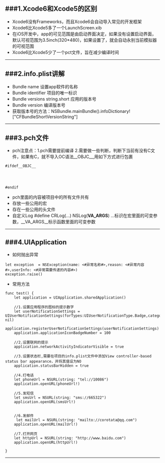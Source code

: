 ###1.Xcode6和Xcode5的区别
---
- Xcode6没有Frameworks，而且Xcode6会自动导入常见的开发框架
- Xcode6比Xcode5多了一个LaunchScreen.xib
- 在iOS开发中，app的可见范围是由启动界面决定，如果没有设置启动界面，默认可视范围为3.5inch(320*480)，如果设置了，就会自动永别当前模拟器的可视范围
- Xcode6比Xcode5少了一个pct文件，旨在减少编译时间

---
###2.info.plist讲解
---

- Bundle name 设置app软件的名称
- Bundle identifier 项目的唯一标识
- Bundle versions string.short 应用的版本号
- Bundle version 编译版本号
- 获取版本号的方法：NSBundle.mainBundle().infoDictionary!["CFBundleShortVersionString"]

---

###3.pch文件
---

- pch注意点：1.pch需要提前编译 2.需要做一些判断，判断下当前有没有C文件，如果有C，就不导入OC语法__OBJC__,用如下方式进行包裹

 ~~~
 #ifdef__OBJC__    




 #endif
  ~~~
- pch里面的内容被项目中的所有文件共有
- 存放一些公用的宏
- 存在一些公用的头文件
- 自定义Log #define CRLog(…) NSLog(__VA_ARGS__)    …标识在宏里面的可变参数，__VA_ARGS__标示函数里面的可变参数

---

###4.UIApplication
---

- 如何抛出异常

~~~
let exception  = NSException(name: <#异常名称#>,reason: <#异常内容#>,userInfo: <#异常需要传递的内容#>)
exception.raise()
~~~

- 常用方法

~~~
func test() {
    let application = UIApplication.sharedApplication()
    
    //1.设置应用程序的图标的提示数字 
    let userNotificationSettings = UIUserNotificationSettings(forTypes:UIUserNotificationType.Badge,categories: nil)
    application.registerUserNotificationSettings(userNotificationSettings)
    application.applicationIconBadgeNumber = 100
    
    //2.设置联网的提示
    application.networkActivityIndicatorVisible = true
    
    //3.设置状态栏,需要在项目的info.plist文件中添加View controller-based status bar appearance，并将其值设为NO
    application.statusBarHidden = true
    
    //4.打电话
    let phoneUrl = NSURL(string: "tel://10086")
    application.openURL(phoneUrl!)
    
    //5.发短信
    let smsUrl = NSURL(string: "sms://665322")
    application.openURL(smsUrl!)

    
    //6.发邮件
     let mailUrl = NSURL(string: "mailto://corotata@qq.com")
    application.openURL(mailUrl!)
    
    //7.打开网页
    let httpUrl = NSURL(string: "http://www.baidu.com")
    application.openURL(httpUrl!)

}

~~~
---

